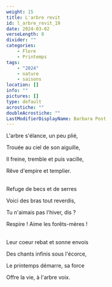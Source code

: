```yaml
---
weight: 15
title: L'arbre revit
id: l_arbre_revit_19
date: 2024-03-02
verseLength: 8
divider: ""
categories:
    - Flore
    - Printemps
tags:
    - "2024"
    - nature
    - saisons
location: []
info: ""
pictures: []
type: default
acrostiche: ""
doubleAcrostiche: ""
LastModifierDisplayName: Barbara Post
---
```

L'arbre s'élance, un peu plié,

Trouée au ciel de son aiguille,

Il freine, tremble et puis vacille,

Rêve d'empire et templier.

 \
Refuge de becs et de serres

Voici des bras tout reverdis,

Tu n'aimais pas l'hiver, dis ?

Respire ! Aime les forêts-mères !

 \
Leur coeur rebat et sonne envois

Des chants infinis sous l'écorce,

Le printemps démarre, sa force

Offre la vie, à l'arbre voix.
